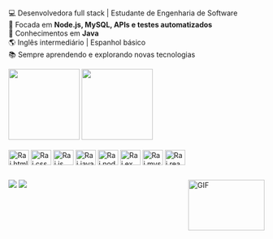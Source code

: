 💻 Desenvolvedora full stack | Estudante de Engenharia de Software  
🚀 Focada em **Node.js, MySQL, APIs e testes automatizados**  
🔧 Conhecimentos em **Java**  
🌎 Inglês intermediário | Espanhol básico  
📚 Sempre aprendendo e explorando novas tecnologias  

<div>
 <img height = "140em" src = "https://github-readme-stats.vercel.app/api?username=RaihanyGm&show_icons=true&theme=tokyonight&locale=pt-br"/>
 <img height = "140em" src = "https://github-readme-stats.vercel.app/api/top-langs/?username=RaihanyGm&layout=compact&theme=tokyonight&locale=pt-br"/>
</div>

<div style = "display: inline_block"><br>
 <img align="center" alt="Rai.html" height="30" width = "40" src="https://cdn.jsdelivr.net/gh/devicons/devicon@latest/icons/html5/html5-original.svg"/>
 <img align="center" alt="Rai.css" height="30" width = "40" src="https://cdn.jsdelivr.net/gh/devicons/devicon@latest/icons/css3/css3-original.svg"/>
 <img align="center" alt="Rai.js" height="30" width = "40" src="https://cdn.jsdelivr.net/gh/devicons/devicon@latest/icons/javascript/javascript-original.svg"/>
 <img align="center" alt="Rai.java" height="30" width = "40" src="https://cdn.jsdelivr.net/gh/devicons/devicon@latest/icons/java/java-original.svg"/>
 <img align="center" alt="Rai.node" height="30" width = "40" src="https://cdn.jsdelivr.net/gh/devicons/devicon@latest/icons/nodejs/nodejs-original-wordmark.svg"/>
 <img align="center" alt="Rai.ex" height="30" width = "40" src="https://cdn.jsdelivr.net/gh/devicons/devicon@latest/icons/express/express-original.svg"/>
 <img align="center" alt="Rai.mysqul" height="30" width = "40" src="https://cdn.jsdelivr.net/gh/devicons/devicon@latest/icons/mysql/mysql-original-wordmark.svg"/>
 <img align="center" alt="Rai.react" height="30" width = "40" src="https://cdn.jsdelivr.net/gh/devicons/devicon@latest/icons/react/react-original.svg"/>
</div>

##

<div>
 <a href="https://www.linkedin.com/in/raihanygomes" target="_blank"><img src = "https://img.shields.io/badge/LinkedIn-0077B5?style=for-the-badge&logo=linkedin&logoColor=white" target="_blank"></a> 
 <a href="mailto:raihany.gmendes@gmail.com" target="_blank"><img src = "https://img.shields.io/badge/Gmail-D14836?style=for-the-badge&logo=gmail&logoColor=white" target="_blank"></a> 
 <img align="right" alt="GIF" height="100" width = "150" src="https://github.com/Anmol-Baranwal/Cool-GIFs-For-GitHub/assets/74038190/9be4d344-6782-461a-b5a6-32a07bf7b34e" width="600" alt="animated hello">
</div>


